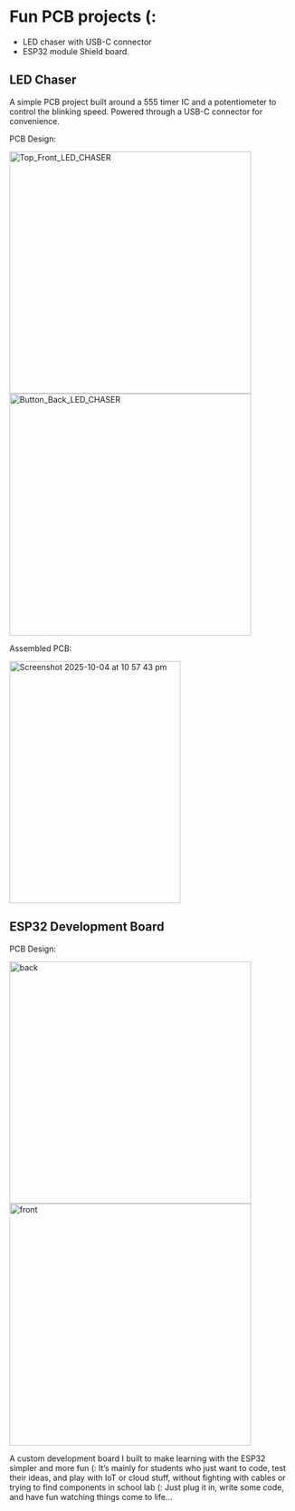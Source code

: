 # Fun PCB projects (:

* LED chaser with USB-C connector
* ESP32 module Shield board.


## LED Chaser

A simple PCB project built around a 555 timer IC and a potentiometer to control the blinking speed. Powered through a USB-C connector for convenience.

PCB Design:


<img width="427" height="427" alt="Top_Front_LED_CHASER" src="https://github.com/user-attachments/assets/f7483a26-b554-407d-a748-d810932e7727" />
<img widt<img width="427" height="427" alt="Button_Back_LED_CHASER" src="https://github.com/user-attachments/assets/d6832e83-2c4e-43b1-bc08-3f306dff39b1"/>



Assembled PCB:

<img width="302" height="427" alt="Screenshot 2025-10-04 at 10 57 43 pm" src="https://github.com/user-attachments/assets/00d90d47-48eb-4f15-a0cf-773ea0bcee9d" />


## ESP32 Development Board


PCB Design:

<img width="427" height="427" alt="back" src="https://github.com/user-attachments/assets/c7f741d0-0f54-434d-99a0-4eca94511eaa" />

<img width="427" height="427" alt="front" src="https://github.com/user-attachments/assets/a364d14c-2463-453d-a25d-1ab314b45fc7" />



A custom development board I built to make learning with the ESP32 simpler and more fun (:
It’s mainly for students who just want to code, test their ideas, and play with IoT or cloud stuff, without fighting with cables or trying to find components in school lab (:
Just plug it in, write some code, and have fun watching things come to life...

